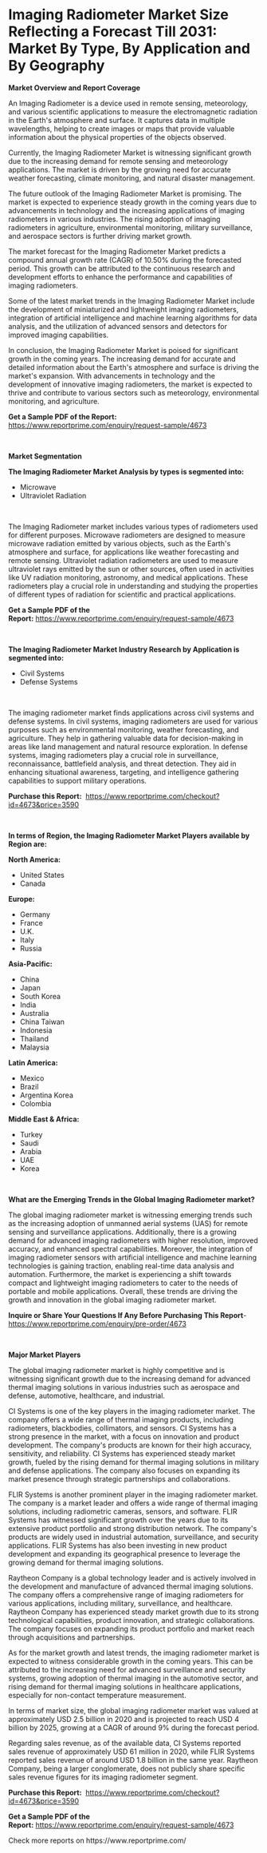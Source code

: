 <p><h1>Imaging Radiometer Market Size Reflecting a Forecast Till 2031: Market By Type, By Application and By Geography</h1></p><p><strong>Market Overview and Report Coverage</strong></p>
<p><p>An Imaging Radiometer is a device used in remote sensing, meteorology, and various scientific applications to measure the electromagnetic radiation in the Earth's atmosphere and surface. It captures data in multiple wavelengths, helping to create images or maps that provide valuable information about the physical properties of the objects observed.</p><p>Currently, the Imaging Radiometer Market is witnessing significant growth due to the increasing demand for remote sensing and meteorology applications. The market is driven by the growing need for accurate weather forecasting, climate monitoring, and natural disaster management.</p><p>The future outlook of the Imaging Radiometer Market is promising. The market is expected to experience steady growth in the coming years due to advancements in technology and the increasing applications of imaging radiometers in various industries. The rising adoption of imaging radiometers in agriculture, environmental monitoring, military surveillance, and aerospace sectors is further driving market growth.</p><p>The market forecast for the Imaging Radiometer Market predicts a compound annual growth rate (CAGR) of 10.50% during the forecasted period. This growth can be attributed to the continuous research and development efforts to enhance the performance and capabilities of imaging radiometers.</p><p>Some of the latest market trends in the Imaging Radiometer Market include the development of miniaturized and lightweight imaging radiometers, integration of artificial intelligence and machine learning algorithms for data analysis, and the utilization of advanced sensors and detectors for improved imaging capabilities.</p><p>In conclusion, the Imaging Radiometer Market is poised for significant growth in the coming years. The increasing demand for accurate and detailed information about the Earth's atmosphere and surface is driving the market's expansion. With advancements in technology and the development of innovative imaging radiometers, the market is expected to thrive and contribute to various sectors such as meteorology, environmental monitoring, and agriculture.</p></p>
<p><strong>Get a Sample PDF of the Report:</strong> <a href="https://www.reportprime.com/enquiry/request-sample/4673">https://www.reportprime.com/enquiry/request-sample/4673</a></p>
<p>&nbsp;</p>
<p><strong>Market Segmentation</strong></p>
<p><strong>The Imaging Radiometer Market Analysis by types is segmented into:</strong></p>
<p><ul><li>Microwave</li><li>Ultraviolet Radiation</li></ul></p>
<p>&nbsp;</p>
<p><p>The Imaging Radiometer market includes various types of radiometers used for different purposes. Microwave radiometers are designed to measure microwave radiation emitted by various objects, such as the Earth's atmosphere and surface, for applications like weather forecasting and remote sensing. Ultraviolet radiation radiometers are used to measure ultraviolet rays emitted by the sun or other sources, often used in activities like UV radiation monitoring, astronomy, and medical applications. These radiometers play a crucial role in understanding and studying the properties of different types of radiation for scientific and practical applications.</p></p>
<p><strong>Get a Sample PDF of the Report:</strong>&nbsp;<a href="https://www.reportprime.com/enquiry/request-sample/4673">https://www.reportprime.com/enquiry/request-sample/4673</a></p>
<p>&nbsp;</p>
<p><strong>The Imaging Radiometer Market Industry Research by Application is segmented into:</strong></p>
<p><ul><li>Civil Systems</li><li>Defense Systems</li></ul></p>
<p>&nbsp;</p>
<p><p>The imaging radiometer market finds applications across civil systems and defense systems. In civil systems, imaging radiometers are used for various purposes such as environmental monitoring, weather forecasting, and agriculture. They help in gathering valuable data for decision-making in areas like land management and natural resource exploration. In defense systems, imaging radiometers play a crucial role in surveillance, reconnaissance, battlefield analysis, and threat detection. They aid in enhancing situational awareness, targeting, and intelligence gathering capabilities to support military operations.</p></p>
<p><strong>Purchase this Report:</strong>&nbsp; <a href="https://www.reportprime.com/checkout?id=4673&price=3590">https://www.reportprime.com/checkout?id=4673&price=3590</a></p>
<p>&nbsp;</p>
<p><strong>In terms of Region, the Imaging Radiometer Market Players available by Region are:</strong></p>
<p>
    <p> <strong> North America: </strong>
        <ul>
            <li>United States</li>
            <li>Canada</li>
        </ul>
        </p> 
    <p> <strong> Europe: </strong>
        <ul>
            <li>Germany</li>
            <li>France</li>
            <li>U.K.</li>
            <li>Italy</li>
            <li>Russia</li>
        </ul>
        </p> 
    <p> <strong> Asia-Pacific: </strong>
        <ul>
            <li>China</li>
            <li>Japan</li>
            <li>South Korea</li>
            <li>India</li>
            <li>Australia</li>
            <li>China Taiwan</li>
            <li>Indonesia</li>
            <li>Thailand</li>
            <li>Malaysia</li>
        </ul>
        </p> 
    <p> <strong> Latin America: </strong>
        <ul>
            <li>Mexico</li>
            <li>Brazil</li>
            <li>Argentina Korea</li>
            <li>Colombia</li>
        </ul>
        </p> 
    <p> <strong> Middle East & Africa: </strong>
        <ul>
            <li>Turkey</li>
            <li>Saudi</li>
            <li>Arabia</li>
            <li>UAE</li>
            <li>Korea</li>
        </ul>
    </p>
    </p>
<p>&nbsp;</p>
<p><strong>What are the Emerging Trends in the Global Imaging Radiometer market?</strong></p>
<p><p>The global imaging radiometer market is witnessing emerging trends such as the increasing adoption of unmanned aerial systems (UAS) for remote sensing and surveillance applications. Additionally, there is a growing demand for advanced imaging radiometers with higher resolution, improved accuracy, and enhanced spectral capabilities. Moreover, the integration of imaging radiometer sensors with artificial intelligence and machine learning technologies is gaining traction, enabling real-time data analysis and automation. Furthermore, the market is experiencing a shift towards compact and lightweight imaging radiometers to cater to the needs of portable and mobile applications. Overall, these trends are driving the growth and innovation in the global imaging radiometer market.</p></p>
<p><strong>Inquire or Share Your Questions If Any Before Purchasing This Report</strong>- <a href="https://www.reportprime.com/enquiry/pre-order/4673">https://www.reportprime.com/enquiry/pre-order/4673</a></p>
<p>&nbsp;</p>
<p><strong>Major Market Players</strong></p>
<p><p>The global imaging radiometer market is highly competitive and is witnessing significant growth due to the increasing demand for advanced thermal imaging solutions in various industries such as aerospace and defense, automotive, healthcare, and industrial.</p><p>CI Systems is one of the key players in the imaging radiometer market. The company offers a wide range of thermal imaging products, including radiometers, blackbodies, collimators, and sensors. CI Systems has a strong presence in the market, with a focus on innovation and product development. The company's products are known for their high accuracy, sensitivity, and reliability. CI Systems has experienced steady market growth, fueled by the rising demand for thermal imaging solutions in military and defense applications. The company also focuses on expanding its market presence through strategic partnerships and collaborations.</p><p>FLIR Systems is another prominent player in the imaging radiometer market. The company is a market leader and offers a wide range of thermal imaging solutions, including radiometric cameras, sensors, and software. FLIR Systems has witnessed significant growth over the years due to its extensive product portfolio and strong distribution network. The company's products are widely used in industrial automation, surveillance, and security applications. FLIR Systems has also been investing in new product development and expanding its geographical presence to leverage the growing demand for thermal imaging solutions.</p><p>Raytheon Company is a global technology leader and is actively involved in the development and manufacture of advanced thermal imaging solutions. The company offers a comprehensive range of imaging radiometers for various applications, including military, surveillance, and healthcare. Raytheon Company has experienced steady market growth due to its strong technological capabilities, product innovation, and strategic collaborations. The company focuses on expanding its product portfolio and market reach through acquisitions and partnerships.</p><p>As for the market growth and latest trends, the imaging radiometer market is expected to witness considerable growth in the coming years. This can be attributed to the increasing need for advanced surveillance and security systems, growing adoption of thermal imaging in the automotive sector, and rising demand for thermal imaging solutions in healthcare applications, especially for non-contact temperature measurement.</p><p>In terms of market size, the global imaging radiometer market was valued at approximately USD 2.5 billion in 2020 and is projected to reach USD 4 billion by 2025, growing at a CAGR of around 9% during the forecast period.</p><p>Regarding sales revenue, as of the available data, CI Systems reported sales revenue of approximately USD 61 million in 2020, while FLIR Systems reported sales revenue of around USD 1.8 billion in the same year. Raytheon Company, being a larger conglomerate, does not publicly share specific sales revenue figures for its imaging radiometer segment.</p></p>
<p><strong>Purchase this Report:</strong>&nbsp;&nbsp;<a href="https://www.reportprime.com/checkout?id=4673&price=3590">https://www.reportprime.com/checkout?id=4673&price=3590</a></p>
<p></p>
<p><strong>Get a Sample PDF of the Report:</strong>&nbsp;<a href="https://www.reportprime.com/enquiry/request-sample/4673">https://www.reportprime.com/enquiry/request-sample/4673</a></p>
<p>Check more reports on https://www.reportprime.com/</p>